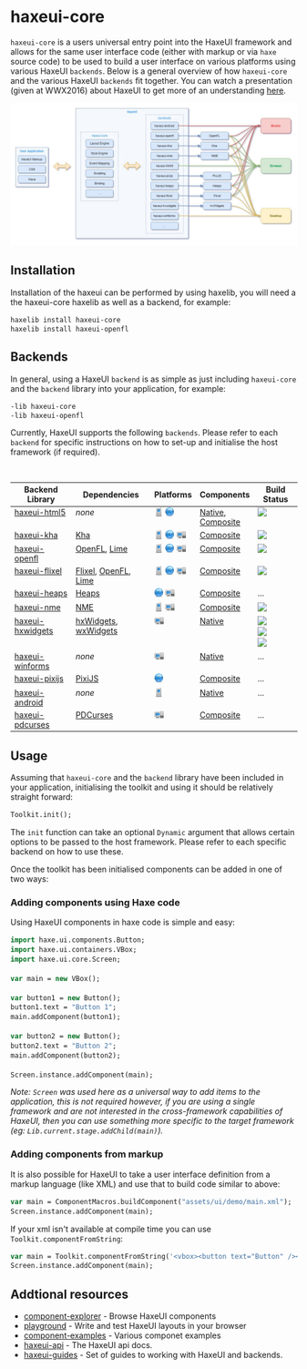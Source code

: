 # haxeui-core

`haxeui-core` is a users universal entry point into the HaxeUI framework and allows for the same user interface code (either with markup or via `haxe` source code) to be used to build a user interface on various platforms using various HaxeUI `backends`. Below is a general overview of how `haxeui-core` and the various HaxeUI `backends` fit together. You can watch a presentation (given at WWX2016) about HaxeUI to get more of an understanding <a href="https://www.youtube.com/watch?v=L8J8qrR2VSg&feature=youtu.be">here</a>.

<p align="center">
  <img src="https://raw.githubusercontent.com/haxeui/haxeui-core/master/system.jpg"/>
</p>

## Installation
Installation of the haxeui can be performed by using haxelib, you will need a the haxeui-core haxelib as well as a backend, for example: 
```
haxelib install haxeui-core
haxelib install haxeui-openfl
```


## Backends
In general, using a HaxeUI `backend` is as simple as just including `haxeui-core` and the `backend` library into your application, for example:

```
-lib haxeui-core
-lib haxeui-openfl
```

Currently, HaxeUI supports the following `backends`. Please refer to each `backend` for specific instructions on how to set-up and initialise the host framework (if required).

<br>
<table align="center">
  <thead>
    <th>Backend Library</th>
    <th>Dependencies</th>
    <th>Platforms</th>
    <th>Components</th>
    <th>Build Status</th>
  </thead>
    
  <tr>
    <td valign="top"><a href="https://github.com/haxeui/haxeui-html5">haxeui-html5</a></td>
    <td valign="top"><i>none</i></td>
    <td valign="top" align="left"><img src="https://raw.githubusercontent.com/haxeui/haxeui-core/master/mobile.png" title="Mobile"> <img src="https://raw.githubusercontent.com/haxeui/haxeui-core/master/browser.png" title="Browser"></td>
    <td valign="top" align="left"><a href="http://haxeui.org/getting-started/native-backends/">Native</a>,<br><a href="http://haxeui.org/getting-started/composite-backends/">Composite</a></td>
    <td valign="top"><a href="https://github.com/haxeui/haxeui-html5/actions/workflows/build.yml"><img src="https://github.com/haxeui/haxeui-html5/actions/workflows/build.yml/badge.svg"></a></td>
  </tr>
  <tr>
    <td valign="top"><a href="https://github.com/haxeui/haxeui-kha">haxeui-kha</a></td>
    <td valign="top"><a href="https://github.com/Kode/Kha">Kha</a></td>
    <td valign="top" align="left"><img src="https://raw.githubusercontent.com/haxeui/haxeui-core/master/mobile.png" title="Mobile"> <img src="https://raw.githubusercontent.com/haxeui/haxeui-core/master/browser.png" title="Browser"> <img src="https://raw.githubusercontent.com/haxeui/haxeui-core/master/desktop.png" title="Desktop"></td>
    <td valign="top" align="left"><a href="http://haxeui.org/getting-started/composite-backends/">Composite</a></td>
    <td valign="top"><a href="https://github.com/haxeui/haxeui-kha/actions/workflows/build.yml"><img src="https://github.com/haxeui/haxeui-kha/actions/workflows/build.yml/badge.svg"></a></td>
  </tr>
  <tr>
    <td valign="top"><a href="https://github.com/haxeui/haxeui-openfl">haxeui-openfl</a></td>
    <td valign="top"><a href="https://github.com/openfl/openfl">OpenFL</a>, <a href="https://github.com/haxelime/lime">Lime</a></td>
    <td valign="top" align="left"><img src="https://raw.githubusercontent.com/haxeui/haxeui-core/master/mobile.png" title="Mobile"> <img src="https://raw.githubusercontent.com/haxeui/haxeui-core/master/browser.png" title="Browser"> <img src="https://raw.githubusercontent.com/haxeui/haxeui-core/master/desktop.png" title="Desktop"></td>
    <td valign="top" align="left"><a href="http://haxeui.org/getting-started/composite-backends/">Composite</a></td>
    <td valign="top"><a href="https://github.com/haxeui/haxeui-openfl/actions/workflows/build.yml"><img src="https://github.com/haxeui/haxeui-openfl/actions/workflows/build.yml/badge.svg"></a></td>
  </tr>
  <tr>
    <td valign="top"><a href="https://github.com/haxeui/haxeui-flixel">haxeui-flixel</a></td>
    <td valign="top"><a href="https://github.com/HaxeFlixel/flixel">Flixel</a>, <a href="https://github.com/openfl/openfl">OpenFL</a>, <a href="https://github.com/haxelime/lime">Lime</a></td>
    <td valign="top" align="left"><img src="https://raw.githubusercontent.com/haxeui/haxeui-core/master/mobile.png" title="Mobile"> <img src="https://raw.githubusercontent.com/haxeui/haxeui-core/master/browser.png" title="Browser"> <img src="https://raw.githubusercontent.com/haxeui/haxeui-core/master/desktop.png" title="Desktop"></td>
    <td valign="top" align="left"><a href="http://haxeui.org/getting-started/composite-backends/">Composite</a></td>
    <td valign="top"><a href="https://github.com/haxeui/haxeui-flixel/actions/workflows/build.yml"><img src="https://github.com/haxeui/haxeui-flixel/actions/workflows/build.yml/badge.svg"></a></td>
  </tr>
  <tr>
    <td valign="top"><a href="https://github.com/haxeui/haxeui-heaps">haxeui-heaps</a></td>
    <td valign="top"><a href="https://github.com/HeapsIO/heaps">Heaps</a></td>
    <td valign="top" align="left"><img src="https://raw.githubusercontent.com/haxeui/haxeui-core/master/browser.png" title="Browser"> <img src="https://raw.githubusercontent.com/haxeui/haxeui-core/master/desktop.png" title="Desktop"></td>
    <td valign="top" align="left"><a href="http://haxeui.org/getting-started/composite-backends/">Composite</a></td>
    <td valign="top">...</td>
  </tr>
  <tr>
    <td valign="top"><a href="https://github.com/haxeui/haxeui-nme">haxeui-nme</a></td>
    <td valign="top"><a href="https://github.com/haxenme/nme">NME</a></td>
    <td valign="top" align="left"><img src="https://raw.githubusercontent.com/haxeui/haxeui-core/master/mobile.png" title="Mobile"> <img src="https://raw.githubusercontent.com/haxeui/haxeui-core/master/desktop.png" title="Desktop"></td>
    <td valign="top" align="left"><a href="http://haxeui.org/getting-started/composite-backends/">Composite</a></td>
    <td valign="top"><a href="https://github.com/haxeui/haxeui-nme/actions/workflows/build.yml"><img src="https://github.com/haxeui/haxeui-nme/actions/workflows/build.yml/badge.svg"></a></td>
  </tr>
  <tr>
    <td valign="top"><a href="https://github.com/haxeui/haxeui-hxwidgets">haxeui-hxwidgets</a></td>
    <td valign="top"><a href="https://github.com/haxeui/hxWidgets">hxWidgets</a>, <a href="https://github.com/wxWidgets">wxWidgets</a></td>
    <td valign="top" align="left"><img src="https://raw.githubusercontent.com/haxeui/haxeui-core/master/desktop.png" title="Desktop"></td>
    <td valign="top" align="left"><a href="http://haxeui.org/getting-started/native-backends/">Native</a></td>
    <td valign="top"><a href="https://github.com/haxeui/hxwidgets/actions/workflows/build-linux.yml"><img src="https://github.com/haxeui/hxwidgets/actions/workflows/build-linux.yml/badge.svg"></a><br><a href="https://github.com/haxeui/hxwidgets/actions/workflows/build-windows.yml"><img src="https://github.com/haxeui/hxwidgets/actions/workflows/build-windows.yml/badge.svg"></a><br><a href="https://github.com/haxeui/hxwidgets/actions/workflows/build-osx.yml"><img src="https://github.com/haxeui/hxwidgets/actions/workflows/build-osx.yml/badge.svg"></a></td>
  </tr>
  <tr>
    <td valign="top"><a href="https://github.com/haxeui/haxeui-winforms">haxeui-winforms</a></td>
    <td valign="top"><i>none</i></td>
    <td valign="top" align="left"><img src="https://raw.githubusercontent.com/haxeui/haxeui-core/master/desktop.png" title="Desktop"></td>
    <td valign="top" align="left"><a href="http://haxeui.org/getting-started/native-backends/">Native</a></td>
    <td valign="top">...</td>
  </tr>
  <tr>
    <td valign="top"><a href="https://github.com/haxeui/haxeui-pixijs">haxeui-pixijs</a></td>
    <td valign="top"><a href="https://github.com/pixijs/pixi-haxe">PixiJS</a></td>
    <td valign="top" align="left"><img src="https://raw.githubusercontent.com/haxeui/haxeui-core/master/browser.png" title="Browser"></td>
    <td valign="top" align="left"><a href="http://haxeui.org/getting-started/composite-backends/">Composite</a></td>
    <td valign="top">...</td>
  </tr>
  <tr>
    <td valign="top"><a href="https://github.com/haxeui/haxeui-android">haxeui-android</a></td>
    <td valign="top"><i>none</i></td>
    <td valign="top" align="left"><img src="https://raw.githubusercontent.com/haxeui/haxeui-core/master/mobile.png" title="Mobile"></td>
    <td valign="top" align="left"><a href="http://haxeui.org/getting-started/native-backends/">Native</a></td>
    <td valign="top">...</td>
  </tr>
  <tr>
    <td valign="top"><a href="https://github.com/haxeui/haxeui-pdcurses">haxeui-pdcurses</a></td>
    <td valign="top"><a href="https://github.com/wmcbrine/PDCurses">PDCurses</a></td>
    <td valign="top" align="left"><img src="https://raw.githubusercontent.com/haxeui/haxeui-core/master/desktop.png" title="Desktop"></td>
    <td valign="top" align="left"><a href="http://haxeui.org/getting-started/composite-backends/">Composite</a></td>
    <td valign="top">...</td>
  </tr>
</table>

## Usage
Assuming that `haxeui-core` and the `backend` library have been included in your application, initialising the toolkit and using it should be relatively straight forward:

```haxe
Toolkit.init();
```

The `init` function can take an optional `Dynamic` argument that allows certain options to be passed to the host framework. Please refer to each specific backend on how to use these. 

Once the toolkit has been initialised components can be added in one of two ways:

### Adding components using Haxe code
Using HaxeUI components in haxe code is simple and easy:

```haxe
import haxe.ui.components.Button;
import haxe.ui.containers.VBox;
import haxe.ui.core.Screen;

var main = new VBox();

var button1 = new Button();
button1.text = "Button 1";
main.addComponent(button1);

var button2 = new Button();
button2.text = "Button 2";
main.addComponent(button2);

Screen.instance.addComponent(main);
```

_Note: `Screen` was used here as a universal way to add items to the application, this is not required however, if you are using a single framework and are not interested in the cross-framework capabilities of HaxeUI, then you can use something more specific to the target framework (eg: `Lib.current.stage.addChild(main)`)._

### Adding components from markup
It is also possible for HaxeUI to take a user interface definition from a markup language (like XML) and use that to build code similar to above:

```haxe
var main = ComponentMacros.buildComponent("assets/ui/demo/main.xml");
Screen.instance.addComponent(main);
```
If your xml isn't available at compile time you can use `Toolkit.componentFromString`:

```haxe
var main = Toolkit.componentFromString('<vbox><button text="Button" /></vbox>', "xml");
Screen.instance.addComponent(main);
```

## Addtional resources
* <a href="http://haxeui.org/explorer/">component-explorer</a> - Browse HaxeUI components
* <a href="http://haxeui.org/builder/">playground</a> - Write and test HaxeUI layouts in your browser
* <a href="https://github.com/haxeui/component-examples">component-examples</a> - Various componet examples
* <a href="http://haxeui.org/api/haxe/ui/">haxeui-api</a> - The HaxeUI api docs.
* <a href="https://github.com/haxeui/haxeui-guides">haxeui-guides</a> - Set of guides to working with HaxeUI and backends.
